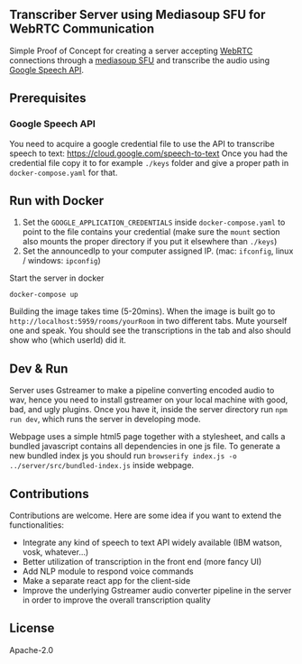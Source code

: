 Transcriber Server using Mediasoup SFU for WebRTC Communication
---

Simple Proof of Concept for creating a server accepting [WebRTC](https://webrtc.org) connections through a [mediasoup SFU](https://mediasoup.org/) and transcribe the audio using [Google Speech API](https://cloud.google.com/speech-to-text/docs).

## Prerequisites

### Google Speech API

You need to acquire a google credential file to use the API to transcribe 
speech to text: https://cloud.google.com/speech-to-text 
Once you had the credential file copy it to for example `./keys` folder 
and give a proper path in `docker-compose.yaml` for that.

## Run with Docker

1. Set the `GOOGLE_APPLICATION_CREDENTIALS` inside `docker-compose.yaml` to point to the file contains your credential (make sure the `mount` section also mounts the proper directory if you put it elsewhere than `./keys`)
2. Set the announcedIp to your computer assigned IP. (mac: `ifconfig`, linux / windows: `ipconfig`)

Start the server in docker

    docker-compose up

Building the image takes time (5-20mins). When the image is built go to `http://localhost:5959/rooms/yourRoom` in two different tabs. Mute yourself one and speak.
You should see the transcriptions in the tab and also should show who (which userId) 
did it.

## Dev & Run

Server uses Gstreamer to make a pipeline converting encoded audio to wav, hence 
you need to install gstreamer on your local machine with good, bad, and ugly plugins.
Once you have it, inside the server directory run `npm run dev`, which runs the 
server in developing mode.

Webpage uses a simple html5 page together with a stylesheet, and calls a bundled javascript contains all dependencies in one js file. To generate a new bundled index js you should run `browserify index.js -o ../server/src/bundled-index.js` inside webpage. 

## Contributions

Contributions are welcome. Here are some idea if you want to extend the functionalities:
 * Integrate any kind of speech to text API widely available (IBM watson, vosk, whatever...)
 * Better utilization of transcription in the front end (more fancy UI)
 * Add NLP module to respond voice commands
 * Make a separate react app for the client-side
 * Improve the underlying Gstreamer audio converter pipeline in the server in order to improve the overall transcription quality
 
## License

Apache-2.0
